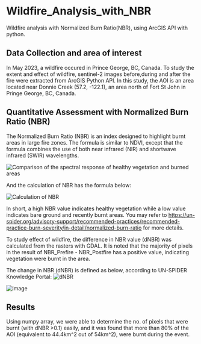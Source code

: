 # Wildfire_Analysis_with_NBR
Wildfire analysis with Normalized Burn Ratio(NBR), using ArcGIS API with python.

## Data Collection and area of interest
In May 2023, a wildfire occured in Prince George, BC, Canada. To study the extent and effect of wildfire, sentinel-2 images before,during and after the fire were extracted from ArcGIS Python API. In this study, the AOI is an area located near Donnie Creek (57.2, -122.1), an area north of Fort St John in Pringe George, BC, Canada.

## Quantitative Assessment with Normalized Burn Ratio (NBR)
The Normalized Burn Ratio (NBR) is an index designed to highlight burnt areas in large fire zones. The formula is similar to NDVI, except that the formula combines the use of both near infrared (NIR) and shortwave infrared (SWIR) wavelengths.

![Comparison of the spectral response of healthy vegetation and burned areas](https://un-spider.org/sites/default/files/Spectral_responses.jpg)

And the calculation of NBR has the formula below:

![Calculation of NBR](https://un-spider.org/sites/default/files/NBR_formula.jpg)

In short, a high NBR value indicates healthy vegetation while a low value indicates bare ground and recently burnt areas. You may refer to https://un-spider.org/advisory-support/recommended-practices/recommended-practice-burn-severity/in-detail/normalized-burn-ratio for more details.

To study effect of wildfire, the difference in NBR value (dNBR) was calculated from the rasters with GDAL. It is noted that the majority of pixels in the result of NBR_Prefire - NBR_Postfire has a positive value, indicating vegetation were burnt in the area.

The change in NBR (dNBR) is defined as below, according to UN-SPIDER Knowledge Portal:
![dNBR](https://un-spider.org/sites/default/files/table+legend.PNG)

![image](https://github.com/justinchan114/wildfire_analysis_with_NBR/assets/98078893/fbe98b51-931d-4fe1-8234-029010b0190e)

## Results
Using numpy array, we were able to determine the no. of pixels that were burnt (with dNBR >0.1) easily, and it was found that more than 80% of the AOI (equivalent to 44.4km^2 out of 54km^2), were burnt during the event.


